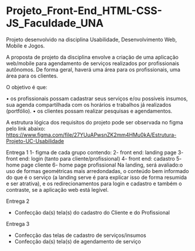# Projeto_Front-End_HTML-CSS-JS_Faculdade_UNA

Projeto desenvolvido na disciplina Usabilidade, Desenvolvimento Web, Mobile e Jogos.

A proposta de projeto da disciplina envolve a criação de uma aplicação web/mobile para agendamento de serviços realizados por profissionais autônomos. De forma geral, haverá uma área para os profissionais, uma área para os clientes.

 O objetivo é que:
 
• os profissionais possam cadastrar seus serviços e/ou possíveis insumos, sua agenda compartilhada com os horários e trabalhos já realizados (portfólio). 
• os clientes possam realizar pesquisas e agendamentos.

 A estrutura lógica dos requisitos do projeto pode ser observada no figma pelo link abaixo: https://www.figma.com/file/27YUuAPwsnZK2mm4HMu0kA/Estrutura-Projeto-UC-Usabilidade

Entrega 1
1- figma de cada grupo contendo:
2- front end: landing page
3- front end: login (tanto para cliente/profissional)
4- front end: cadastro
5- home page cliente
6- home page profissional
Na landing, será avaliado:o uso de formas geométricas mais arredondadas, o conteúdo bem informado do que é o serviço (a landing serve é para explicar isso de forma resumida e ser atrativa), e os redirecionamentos para login e cadastro e também o contraste, se a aplicação web está legível.

Entrega 2
* Confecção da(s) tela(s) do cadastro do Cliente e do Profissional 

Entrega 3
* Confecção das telas de cadastro de serviços/insumos 
* Confecção da(s) tela(s) de agendamento de serviço 

